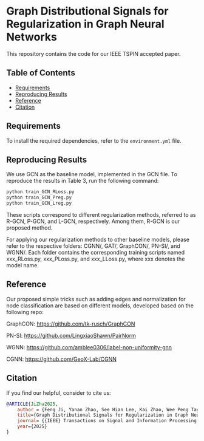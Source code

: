 # Graph Distributional Signals for Regularization in Graph Neural Networks

This repository contains the code for our IEEE TSPIN accepted paper.

## Table of Contents
- [Requirements](#requirements)
- [Reproducing Results](#reproducing-results)
- [Reference](#reference)
- [Citation](#citation)

## Requirements
To install the required dependencies, refer to the `environment.yml` file.

## Reproducing Results
We use GCN as the baseline model, implemented in the GCN file. To reproduce the results in Table 3, run the following command:

```bash
python train_GCN_RLoss.py 
python train_GCN_Preg.py 
python train_GCN_Lreg.py 


```
These scripts correspond to different regularization methods, referred to as R-GCN, P-GCN, and L-GCN, respectively. Among them, R-GCN is our proposed method.

For applying our regularization methods to other baseline models, please refer to the respective folders: CGNN/, GAT/, GraphCON/, PN-SI/, and WGNN/. Each folder contains the corresponding training scripts named xxx_RLoss.py, xxx_PLoss.py, and xxx_LLoss.py, where xxx denotes the model name.

## Reference

Our proposed simple tricks such as adding edges and normalization for node classification are based on different models, developed based on the following repo: 

GraphCON: https://github.com/tk-rusch/GraphCON

PN-SI: https://github.com/LingxiaoShawn/PairNorm

WGNN: https://github.com/amblee0306/label-non-uniformity-gnn

CGNN: https://github.com/GeoX-Lab/CGNN


## Citation
If you find our helpful, consider to cite us:

```bibtex
@ARTICLE{JiZha2025,
	author = {Feng Ji, Yanan Zhao, See Hian Lee, Kai Zhao, Wee Peng Tay and Jielong Yang},
	title={Graph Distributional Signals for Regularization in Graph Neural Networks},
	journal= {{IEEE} Transactions on Signal and Information Processing over Networks}, 
	year={2025}
}
```
